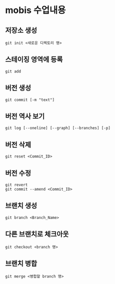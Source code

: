 # mobis 수업내용

## 저장소 생성
	git init <새로운 디렉토리 명>
## 스테이징 영역에 등록
	git add
## 버전 생성
	git commit [-m "text"]
## 버전 역사 보기
	git log [--oneline] [--graph] [--branches] [-p]
## 버전 삭제
	git reset <Commit_ID>
## 버전 수정
	git revert
	git commit --amend <Commit_ID>
## 브랜치 생성 
	git branch <Branch_Name>
## 다른 브랜치로 체크아웃
 	git checkout <branch 명>
## 브랜치 병합
	git merge <병합할 branch 명>

